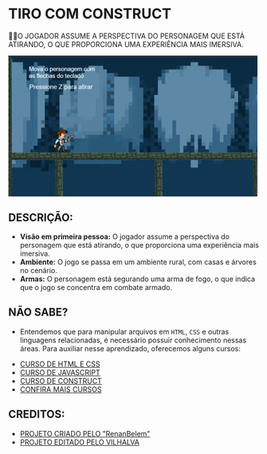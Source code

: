 # TIRO COM CONSTRUCT
👨‍🏫O JOGADOR ASSUME A PERSPECTIVA DO PERSONAGEM QUE ESTÁ ATIRANDO, O QUE PROPORCIONA UMA EXPERIÊNCIA MAIS IMERSIVA.

<img src="FOTO.png" align="center" width="500"> <br> 

## DESCRIÇÃO:
* **Visão em primeira pessoa:** O jogador assume a perspectiva do personagem que está atirando, o que proporciona uma experiência mais imersiva.
* **Ambiente:** O jogo se passa em um ambiente rural, com casas e árvores no cenário.
* **Armas:** O personagem está segurando uma arma de fogo, o que indica que o jogo se concentra em combate armado.

## NÃO SABE?
- Entendemos que para manipular arquivos em `HTML`, `CSS` e outras linguagens relacionadas, é necessário possuir conhecimento nessas áreas. Para auxiliar nesse aprendizado, oferecemos alguns cursos:
* [CURSO DE HTML E CSS](https://github.com/VILHALVA/CURSO-DE-HTML-E-CSS)
* [CURSO DE JAVASCRIPT](https://github.com/VILHALVA/CURSO-DE-JAVASCRIPT)
* [CURSO DE CONSTRUCT](https://github.com/VILHALVA/CURSO-DE-CONSTRUCT)
* [CONFIRA MAIS CURSOS](https://github.com/VILHALVA?tab=repositories&q=+topic:CURSO)

## CREDITOS:
- [PROJETO CRIADO PELO "RenanBelem"](https://github.com/RenanBelem/JogoConstruct1Periodo)
- [PROJETO EDITADO PELO VILHALVA](https://github.com/VILHALVA)
